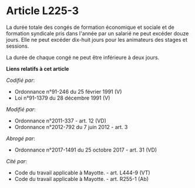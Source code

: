 # Article L225-3

La durée totale des congés de formation économique et sociale et de formation syndicale pris dans l'année par un salarié ne
peut excéder douze jours. Elle ne peut excéder dix-huit jours pour les animateurs des stages et sessions. 

La durée de chaque congé ne peut être inférieure à deux jours.

**Liens relatifs à cet article**

_Codifié par_:

  - Ordonnance n°91-246 du 25 février 1991 (V)
  - Loi n°91-1379 du 28 décembre 1991 (V)

_Modifié par_:

  - Ordonnance n°2011-337 - art. 12 (VD)
  - Ordonnance n°2012-792 du 7 juin 2012 - art. 3

_Abrogé par_:

  - Ordonnance n°2017-1491 du 25 octobre 2017 - art. 31 (VD)

_Cité par_:

  - Code du travail applicable à Mayotte. - art. L444-9 (VT)
  - Code du travail applicable à Mayotte. - art. R255-1 (Ab)
